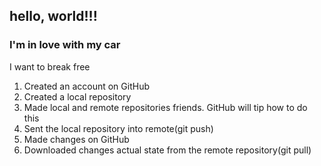 ## hello, world!!!

### I'm in love with my car

I want to break free

1. Created an account on GitHub
2. Created a local repository
3. Made local and remote repositories friends. GitHub will tip how to do this 
4. Sent the local repository into remote(git push)
5. Made changes on GitHub 
6. Downloaded changes actual state from the remote repository(git pull)
